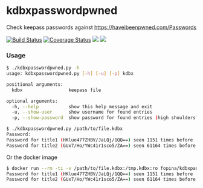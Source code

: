 # kdbxpasswordpwned
Check keepass passwords against https://haveibeenpwned.com/Passwords

[![Build Status](https://travis-ci.org/fopina/kdbxpasswordpwned.svg?branch=master)](https://travis-ci.org/fopina/kdbxpasswordpwned)
[![Coverage Status](https://coveralls.io/repos/github/fopina/kdbxpasswordpwned/badge.svg?branch=master)](https://coveralls.io/github/fopina/kdbxpasswordpwned?branch=master)
[![](https://images.microbadger.com/badges/version/fopina/kdbxpasswordpwned.svg)](https://microbadger.com/images/fopina/kdbxpasswordpwned)
[![](https://images.microbadger.com/badges/image/fopina/kdbxpasswordpwned.svg)](https://microbadger.com/images/fopina/kdbxpasswordpwned)

### Usage

```bash
$ ./kdbxpasswordpwned.py -h
usage: kdbxpasswordpwned.py [-h] [-u] [-p] kdbx

positional arguments:
  kdbx                 keepass file

optional arguments:
  -h, --help           show this help message and exit
  -u, --show-user      show username for found entries
  -p, --show-password  show password for found entries (high shoulders?)
```

```bash
$ ./kdbxpasswordpwned.py /path/to/file.kdbx
Password:
Password for title1 (HKlue477ZHBV/JaLQj/1QQ==) seen 1151 times before
Password for title2 (GUx7/Ho/YWc41r1sco5/ZA==) seen 61164 times before
```

Or the docker image

```bash
$ docker run --rm -ti -v /path/to/file.kdbx:/tmp.kdbx:ro fopina/kdbxpasswordpwned -up /tmp.kdbx
Password for title1 (HKlue477ZHBV/JaLQj/1QQ==) seen 1151 times before - testuser - testit
Password for title2 (GUx7/Ho/YWc41r1sco5/ZA==) seen 61164 times before - None - blabla
```
